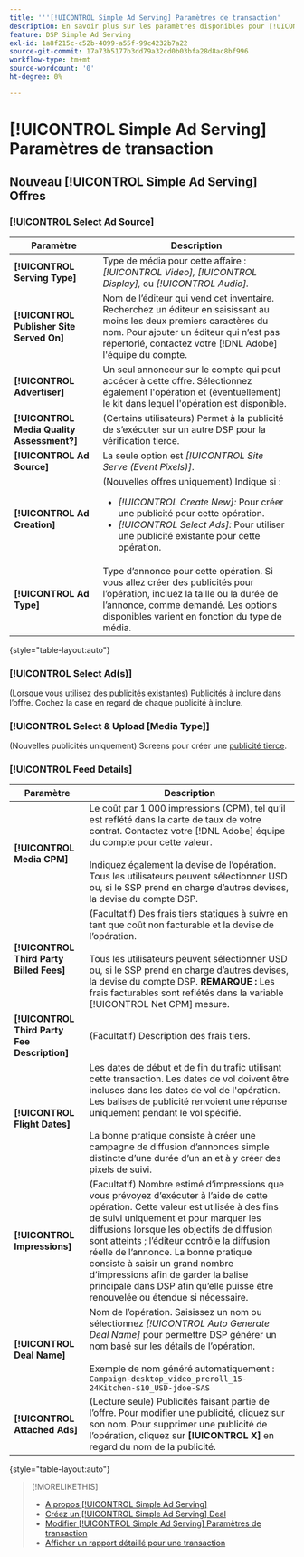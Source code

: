 ```yaml
---
title: '''[!UICONTROL Simple Ad Serving] Paramètres de transaction'
description: En savoir plus sur les paramètres disponibles pour [!UICONTROL Simple Ad Serving] les offres.
feature: DSP Simple Ad Serving
exl-id: 1a8f215c-c52b-4099-a55f-99c4232b7a22
source-git-commit: 17a73b5177b3dd79a32cd0b03bfa28d8ac8bf996
workflow-type: tm+mt
source-wordcount: '0'
ht-degree: 0%

---
```


# [!UICONTROL Simple Ad Serving] Paramètres de transaction

## Nouveau [!UICONTROL Simple Ad Serving] Offres

### [!UICONTROL Select Ad Source]

| Paramètre | Description |
|-----------|-------------|
| **[!UICONTROL Serving Type]** | Type de média pour cette affaire : *[!UICONTROL Video],* *[!UICONTROL Display],* ou *[!UICONTROL Audio].* |
| **[!UICONTROL Publisher Site Served On]** | Nom de l’éditeur qui vend cet inventaire. Recherchez un éditeur en saisissant au moins les deux premiers caractères du nom. Pour ajouter un éditeur qui n’est pas répertorié, contactez votre [!DNL Adobe] l&#39;équipe du compte. |
| **[!UICONTROL Advertiser]** | Un seul annonceur sur le compte qui peut accéder à cette offre. Sélectionnez également l&#39;opération et (éventuellement) le kit dans lequel l&#39;opération est disponible. |
| **[!UICONTROL Media Quality Assessment?]** | (Certains utilisateurs) Permet à la publicité de s’exécuter sur un autre DSP pour la vérification tierce. <!-- Who can select this? It's disabled for me. Need to see if there are additional fields when this is enabled. --> |
| **[!UICONTROL Ad Source]** | La seule option est *[!UICONTROL Site Serve (Event Pixels)]*. |
| **[!UICONTROL Ad Creation]** | (Nouvelles offres uniquement) Indique si :<ul><li>*[!UICONTROL Create New]:* Pour créer une publicité pour cette opération.</li><li>*[!UICONTROL Select Ads]:* Pour utiliser une publicité existante pour cette opération.</li></ul> |
| **[!UICONTROL Ad Type]** | Type d’annonce pour cette opération. Si vous allez créer des publicités pour l’opération, incluez la taille ou la durée de l’annonce, comme demandé. Les options disponibles varient en fonction du type de média. |

{style=&quot;table-layout:auto&quot;}

### [!UICONTROL Select Ad(s)]

(Lorsque vous utilisez des publicités existantes) Publicités à inclure dans l’offre. Cochez la case en regard de chaque publicité à inclure.

### [!UICONTROL Select & Upload [Media Type]]

(Nouvelles publicités uniquement) Screens pour créer une [publicité tierce](/help/dsp/campaign-management/ads/ad-create-multiple.md).

### [!UICONTROL Feed Details]

| Paramètre | Description |
|-----------|-------------|
| **[!UICONTROL Media CPM]** | Le coût par 1 000 impressions (CPM), tel qu’il est reflété dans la carte de taux de votre contrat. Contactez votre [!DNL Adobe] équipe du compte pour cette valeur. <br><br>Indiquez également la devise de l’opération. Tous les utilisateurs peuvent sélectionner USD ou, si le SSP prend en charge d’autres devises, la devise du compte DSP. |
| **[!UICONTROL Third Party Billed Fees]** | (Facultatif) Des frais tiers statiques à suivre en tant que coût non facturable et la devise de l’opération.<br><br>Tous les utilisateurs peuvent sélectionner USD ou, si le SSP prend en charge d’autres devises, la devise du compte DSP. **REMARQUE :** Les frais facturables sont reflétés dans la variable [!UICONTROL Net CPM] mesure. |
| **[!UICONTROL Third Party Fee Description]** | (Facultatif) Description des frais tiers. |
| **[!UICONTROL Flight Dates]** | Les dates de début et de fin du trafic utilisant cette transaction. Les dates de vol doivent être incluses dans les dates de vol de l&#39;opération. Les balises de publicité renvoient une réponse uniquement pendant le vol spécifié.<br><br> La bonne pratique consiste à créer une campagne de diffusion d’annonces simple distincte d’une durée d’un an et à y créer des pixels de suivi. |
| **[!UICONTROL Impressions]** | (Facultatif) Nombre estimé d’impressions que vous prévoyez d’exécuter à l’aide de cette opération. Cette valeur est utilisée à des fins de suivi uniquement et pour marquer les diffusions lorsque les objectifs de diffusion sont atteints ; l’éditeur contrôle la diffusion réelle de l’annonce. La bonne pratique consiste à saisir un grand nombre d’impressions afin de garder la balise principale dans DSP afin qu’elle puisse être renouvelée ou étendue si nécessaire. |
| **[!UICONTROL Deal Name]** | Nom de l’opération. Saisissez un nom ou sélectionnez *[!UICONTROL Auto Generate Deal Name]* pour permettre DSP générer un nom basé sur les détails de l’opération.<br><br>Exemple de nom généré automatiquement : `Campaign-desktop_video_preroll_15-24Kitchen-$10_USD-jdoe-SAS` |
| **[!UICONTROL Attached Ads]** | (Lecture seule) Publicités faisant partie de l’offre. Pour modifier une publicité, cliquez sur son nom. Pour supprimer une publicité de l’opération, cliquez sur **[!UICONTROL X]** en regard du nom de la publicité. |

{style=&quot;table-layout:auto&quot;}

<!-- 
## Existing Simple Ad Serving Deals

Changes aren't applied retroactively.
-->

<!-- completely different settings layout, so need a separate section for them -->

<!-- From Abhinav: Editable fields are Name, Start & End date, Impressions & CPM. Changes are not applied retroactively.

But I see:

| Parameter | Description |
|-----------|-------------|

| **[!UICONTROL Are you using Deal ID?] | (Read-only) Whether the deal was set up as a [!UICONTROL Deal ID] (*[!DNL Yes]*)  or a [!UICONTROL Simple Ad Serving] deal (*[!DNL No]*). |
| **[!UICONTROL Inventory Type] | (Read-only) The inventory type for the deal. |
| **[!UICONTROL Feed Name] | The name of the [!UICONTROL Simple Ad Serving] deal. |
| **[!UICONTROL Publisher Ad Server] | (Read-only)  |
| **[!UICONTROL Publisher maximum ad length] | The maximum length of the ad, per the publisher. |
| **[!UICONTROL Publisher minimum ad length] | The minimum length of the ad, per the publisher. |
| **[!UICONTROL Fill Type] | (Read-only)  |
| **[!UICONTROL Contracted CPM] | This field is required if billing through TubeMogul, but enter your CPM in this field to track your actual spend. |
| **[!UICONTROL 3rd party technology CPM] | (Optional)  |
| **[!UICONTROL Planned Flight Dates] | The beginning and end dates for the deal flight. These dates don't control ad delivery but are used to track delivery pacing. **THIS IS CONTRARY TO WHAT THE NEW DEAL SETTINGS ABOVE, FROM ABHINAV, SAY**> |
| **[!UICONTROL Target Impressions] | (Optional) The estimated number of impressions you expect to run using this deal. This value is used for tracking purposes only and to flag when delivery goals are met; the publisher controls actual ad delivery. The best practice is to enter a high number of impressions to keep the tag active within DSP so it can be renewed or extended if needed. |
 -->

>[!MORELIKETHIS]
>
>* [A propos [!UICONTROL Simple Ad Serving]](simple-deal-about.md)
>* [Créez un [!UICONTROL Simple Ad Serving] Deal](simple-deal-create.md)
>* [Modifier [!UICONTROL Simple Ad Serving] Paramètres de transaction](simple-deal-edit.md)
>* [Afficher un rapport détaillé pour une transaction](/help/dsp/inventory/deal-view-report.md)


<!-- add back when reimplemented:
>* [View Event-Tracking Pixels for a [!UICONTROL Simple Ad Serving] Deal](simple-deal-show-pixels.md)
-->
